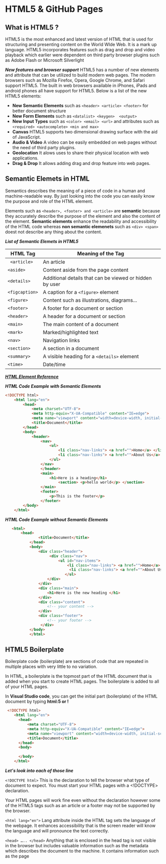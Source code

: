 # HTML5 & GitHub Pages

## What is HTML5 ?
HTML5 is the most enhanced and latest version of HTML that is used for structuring and presenting content on the World WIde Web. It is a mark up language. HTML5 incorporates features such as drag and drop and video playback which earlier were dependent on third party browser plugins such as Adobe Flash or Microsoft Silverlight

***New features and browser support***
HTML5 has a number of new elements and attribute that can be utilized to build modern web pages. The modern browsers such as Mozilla Firefox, Opera, Google Chrome, and Safari support HTML5. The built in web browsers available in iPhones, iPads and android phones all have support for HTML5. Below is a list of the new HTML5 elements:
- **New Semantic Elements** such as ```<header> <article> <footer>``` for better document structure
- **New Form Elements** such as ```<datalist> <keygen>  <output>```
- **New Input Types** such as ```<color> <email> <url>``` and attributes such as ```<required> <autocomplete> <min and max>```
- **Canvas** HTML5 supports two dimensional drawing surface with the aid of JavaScript.
- **Audio & Video** A video can be easily embedded on web pages without the need of third party plugins.
- **Geolocation** It alows uses to share their physical location with web applications.
- **Drag & Drop** It allows adding drag and drop feature into web pages.

## Semantic Elemets in HTML
Semantics describes the meaning of a piece of code in a human and machine-readable way. By just looking into the code you can easily know the purpose and role of the HTML element.

Elements such as ```<header>, <footer> and <article>``` are **semantic** because they accurately describe the purpose of the element and also the content of the element. **Semantic elements** enhance the readability and accessibility of the HTML code whereas **non semantic elemenets** such as ```<div> <span>``` doest not describe any thing about the content.

***List of Semantic Elemets in HTML5***

|**HTML Tag**| **Meaning of the Tag**| 
|----------|-------------|
|``` <article>``` |  An article | 
| ```<aside>``` |  Content aside from the page content | 
| ```<details>``` |  Additional details that can be viewed or hidden by user | 
| ```<figcaption>``` |  A caption for a ```<figure>``` element | 
| ```<figure>``` |  Content such as illustrations, diagrams... | 
| ```<footer>``` |  A footer for a document or section | 
| ```<header>``` |  A header for a document or section | 
| ```<main>``` | The main content of a document | 
| ```<mark>``` |  Marked/highlighted text | 
| ```<nav>``` |  Navigation links | 
| ```<section>``` |  A section in a document | 
| ```<summary>``` |  A visible heading for a ```<details>``` element | 
| ```<time>``` |  Date/time | 

***[HTML Element Reference](https://developer.mozilla.org/en-US/docs/Web/HTML/Element)***

***HTML Code Example with Semantic Elements***

```html 
<!DOCTYPE html>
    <html lang="en">
        <head>
            <meta charset="UTF-8">
            <meta http-equiv="X-UA-Compatible" content="IE=edge">
            <meta name="viewport" content="width=device-width, initial-scale=1.0">
            <title>Document</title>
        </head>
        <body>
            <header>
                <nav>
                    <ul> 
                        <li class="nav-links"> <a href="">Home</a> </li> 
                        <li class="nav-links"> <a href="">About Us</a> </li> 
                    </ul> 
                </nav> 
                </header> 
                <main> 
                    <h1>Here is a heading</h1> 
                        <section> <p>hello world</p> </section> 
                </main> 
                <footer> 
                    <p>This is the footer</p> 
                </footer>  
        </body>
    </html> 
```
***HTML Code Example without Semantic Elements***
 ```html
    <html>
        <head>
                <title>Document</title>
            </head>
            <body>
                <div class="header">
                     <div class="nav"> 
                         <ul id="nav-items"> 
                             <li class="nav-links"> <a href="">Home</a> </li>
                              <li class="nav-links"> <a href="">About Us</a> </li> 
                            </ul>
                    </div> 
                </div> 
                <div class="main"> 
                    <h1>Here is the new heading </h1> 
                </div> 
                <div class="content"> 
                    <!-- your content --> 
                </div> 
                <div class="footer"> 
                    <!-- your footer -->
                 </div> 
            </body>
            </html> 
```

## HTML5 Boilerplate
Boilerplate code (boilerplate) are sections of code that are repeated in multiple places with very little to no variation.

In HTML, a boilerplate is the topmost part of the HTML document that is added when you start to create HTML pages. The boilerplate is added to all of your HTML pages.

In **Visual Studio code**, you can get the initial part (boilerplate) of the HTML document by typing **html:5 or !**

```html
 <!DOCTYPE html> 
    <html lang="en">
      <head>
          <meta charset="UTF-8">
          <meta http-equiv="X-UA-Compatible" content="IE=edge">
          <meta name="viewport" content="width=device-width, initial-scale=1.0">
          <title>Document</title>
      </head>
      <body>
         
      </body>
    </html>
```
***Let's look into each of those line***

```<!DOCTYPE html>```
This is the declaration to tell the browser what type of document to expect. You must start your HTML pages with a <!DOCTYPE> declaration.

Your HTML pages will work fine even without the declaration however some of the HTML5 tags such as an article or a footer may not be supported by the browser.

```<html lang="en">```
Lang attribute inside the HTML tag sets the language of the webpage. It enhances accessibility that is the screen reader will know the language and will pronounce the text correctly.

```<head> ….. </head>```
Anything that is enclosed in the head tag is not visible in the browser but includes valuable information such as the metadata which describes the document to the machine. It contains information such as the page <title>, links to CSS and other metadata.

```<meta charset="utf-8">```
It specifies the document's character encoding. utf-8 is a universal character set that includes most of the characters from any human language. To display your characters properly (Ä, ö, Å), it is a good idea to include the charset in all HTML pages.

```<meta http-equiv="X-UA-Compatible" content="IE=edge">```
X-UA-Compatible tells the document what version of Internet Explorer the HTML page should be rendered as. The Modern IE browsers are much more compliant with the web standard and therefore there is no need of writing a separate CSS file for the IE browsers which used to be a headache a few years back for website developers.

```<meta name="viewport" content="width=device-width, initial-scale=1.0">```
The viewport is the end user’s visible area of a web page which is different for different devices. The visible area on a mobile phone is smaller than on a computer screen therefore it is required to control the web page’s dimensions and scaling. The width=device-width takes into account the screen width of the device from which a user is viewing the web page while the initial-scale=1.0 sets the initial zoom level for the web page.

### Creating your own HTML5 page
1. HTML5 code should begin with specifying the **DOCTYPE**
2. The character encoding can be specified by using the meta tag
> In Visual studio code, you can get the intial part of the html document by typing **html:5 or !**
```html
    <!DOCTYPE html>
        <html lang="en">
            <head>
                <meta charset="UTF-8">
                <meta name="viewport" content="width=device-width, initial-scale=1.0">
                <title>Document</title>
            </head>
            <body>
                    
            </body>
        </html>
```                
3. Save the file with extension .html for example index.html
> Note: Web browsers ignore spaces and carraige returns in your html code

### Naming HTML Files
- Select names that meaningfully describes the file's contents such as contactus.html, about.html.
- Avoid spaces in your filesnames as browsers replace spaces in your filename with characters %20 that can confuse users